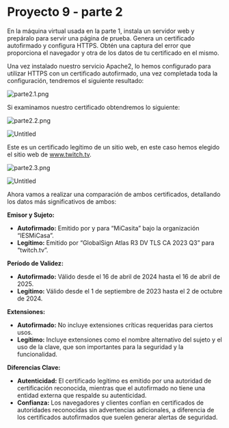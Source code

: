 # Proyecto 9 - parte 2

En la máquina virtual usada en la parte 1, instala un servidor web y prepáralo para servir una página de prueba. Genera un certificado autofirmado y configura HTTPS. Obtén una captura del error que proporciona el navegador y otra de los datos de tu certificado en el mismo.

Una vez instalado nuestro servicio Apache2, lo hemos configurado para utilizar HTTPS con un certificado autofirmado, una vez completada toda la configuración, tendremos el siguiente resultado:

![parte2.1.png](Proyecto%209%20-%20parte%202%207bb02be8a20e4b12abc8373e4baa7626/parte2.1.png)

Si examinamos nuestro certificado obtendremos lo siguiente:

![parte2.2.png](Proyecto%209%20-%20parte%202%207bb02be8a20e4b12abc8373e4baa7626/parte2.2.png)

![Untitled](Proyecto%209%20-%20parte%202%207bb02be8a20e4b12abc8373e4baa7626/Untitled.png)

Este es un certificado legítimo de un sitio web, en este caso hemos elegido el sitio web de www.twitch.tv.

![parte2.3.png](Proyecto%209%20-%20parte%202%207bb02be8a20e4b12abc8373e4baa7626/parte2.3.png)

![Untitled](Proyecto%209%20-%20parte%202%207bb02be8a20e4b12abc8373e4baa7626/Untitled%201.png)

Ahora vamos a realizar una comparación de ambos certificados, detallando los datos más significativos de ambos:

**Emisor y Sujeto:**

- **Autofirmado:** Emitido por y para “MiCasita” bajo la organización “IESMiCasa”.
- **Legítimo:** Emitido por “GlobalSign Atlas R3 DV TLS CA 2023 Q3” para “twitch.tv”.

**Período de Validez:**

- **Autofirmado:** Válido desde el 16 de abril de 2024 hasta el 16 de abril de 2025.
- **Legítimo:** Válido desde el 1 de septiembre de 2023 hasta el 2 de octubre de 2024.

**Extensiones:**

- **Autofirmado:** No incluye extensiones críticas requeridas para ciertos usos.
- **Legítimo:** Incluye extensiones como el nombre alternativo del sujeto y el uso de la clave, que son importantes para la seguridad y la funcionalidad.

**Diferencias Clave:**

- **Autenticidad:** El certificado legítimo es emitido por una autoridad de certificación reconocida, mientras que el autofirmado no tiene una entidad externa que respalde su autenticidad.
- **Confianza:** Los navegadores y clientes confían en certificados de autoridades reconocidas sin advertencias adicionales, a diferencia de los certificados autofirmados que suelen generar alertas de seguridad.
